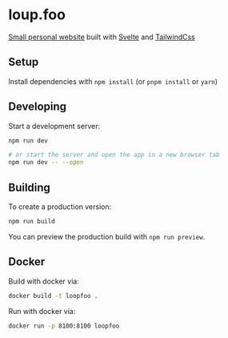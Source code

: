 # loup.foo

[Small personal website](https://loup.foo) built with [Svelte](https://svelte.dev/) and [TailwindCss](https://tailwindcss.com/)

## Setup

Install dependencies with `npm install` (or `pnpm install` or `yarn`)

## Developing

Start a development server:

```bash
npm run dev

# or start the server and open the app in a new browser tab
npm run dev -- --open
```

## Building

To create a production version:

```bash
npm run build
```

You can preview the production build with `npm run preview`.

## Docker

Build with docker via:

```bash
docker build -t loopfoo .
```

Run with docker via:

```bash
docker run -p 8100:8100 loopfoo
```
